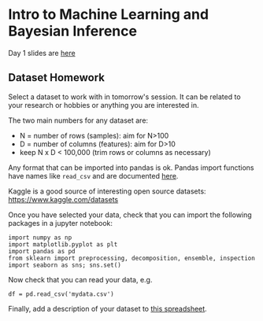 # Intro to Machine Learning and Bayesian Inference

Day 1 slides are [here](https://docs.google.com/presentation/d/1IPAVxFkwyQwCEpC-KfvTOrnxoUKN2IxIK6NVmyXqM2U/edit?usp=sharing)

## Dataset Homework

Select a dataset to work with in tomorrow's session. It can be related to your research or hobbies or anything you are interested in.

The two main numbers  for any dataset are:
 - N = number of rows (samples): aim for N>100
 - D = number of columns (features): aim for D>10
 - keep N x D < 100,000 (trim rows or columns as necessary)

Any format that can be imported into pandas is ok. Pandas import functions have names like `read_csv` and are documented [here](https://pandas.pydata.org/pandas-docs/stable/user_guide/io.html).

Kaggle is a good source of interesting open source datasets: https://www.kaggle.com/datasets

Once you have selected your data, check that you can import the following packages in a jupyter notebook:
```
import numpy as np
import matplotlib.pyplot as plt
import pandas as pd
from sklearn import preprocessing, decomposition, ensemble, inspection
import seaborn as sns; sns.set()
```
Now check that you can read your data,  e.g.
```
df = pd.read_csv('mydata.csv')
```
Finally, add a description of your dataset to [this spreadsheet](https://docs.google.com/spreadsheets/d/1dhorqsz6x0zLBpXBQPWi0Z16raU4V60z1fAinApjIlU/edit?usp=sharing).

